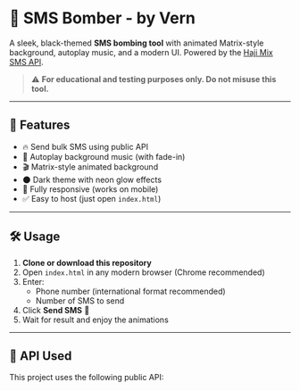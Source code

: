# 🚨 SMS Bomber - by Vern

A sleek, black-themed **SMS bombing tool** with animated Matrix-style background, autoplay music, and a modern UI. Powered by the [Haji Mix SMS API](https://vern-xx.up.railway.app/api/smsbomber).

> ⚠️ **For educational and testing purposes only. Do not misuse this tool.**

---

## 🌟 Features

- 🔥 Send bulk SMS using public API
- 🎵 Autoplay background music (with fade-in)
- 🎬 Matrix-style animated background
- 🌑 Dark theme with neon glow effects
- 📱 Fully responsive (works on mobile)
- ✅ Easy to host (just open `index.html`)

---

## 🛠️ Usage

1. **Clone or download this repository**
2. Open `index.html` in any modern browser (Chrome recommended)
3. Enter:
   - Phone number (international format recommended)
   - Number of SMS to send
4. Click **Send SMS** 🚀
5. Wait for result and enjoy the animations

---

## 📡 API Used

This project uses the following public API:

